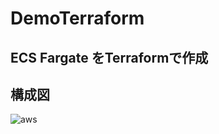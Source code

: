 # DemoTerraform

## ECS Fargate をTerraformで作成

## 構成図
![aws](https://user-images.githubusercontent.com/5231283/137597998-47eafc0b-a545-42c5-ac65-339f4a35593d.png)
